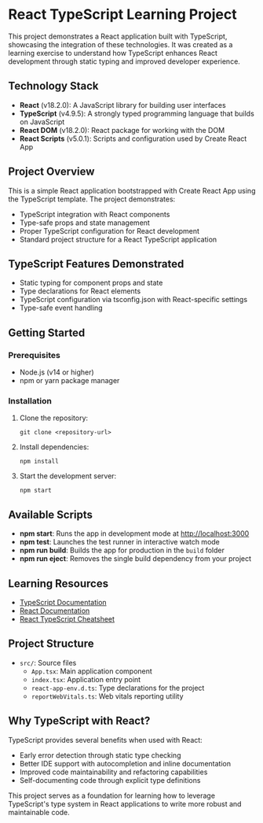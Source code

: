 # React TypeScript Learning Project

This project demonstrates a React application built with TypeScript, showcasing the integration of these technologies. It was created as a learning exercise to understand how TypeScript enhances React development through static typing and improved developer experience.

## Technology Stack

- **React** (v18.2.0): A JavaScript library for building user interfaces
- **TypeScript** (v4.9.5): A strongly typed programming language that builds on JavaScript
- **React DOM** (v18.2.0): React package for working with the DOM
- **React Scripts** (v5.0.1): Scripts and configuration used by Create React App

## Project Overview

This is a simple React application bootstrapped with Create React App using the TypeScript template. The project demonstrates:

- TypeScript integration with React components
- Type-safe props and state management
- Proper TypeScript configuration for React development
- Standard project structure for a React TypeScript application

## TypeScript Features Demonstrated

- Static typing for component props and state
- Type declarations for React elements
- TypeScript configuration via tsconfig.json with React-specific settings
- Type-safe event handling

## Getting Started

### Prerequisites

- Node.js (v14 or higher)
- npm or yarn package manager

### Installation

1. Clone the repository:
   ```
   git clone <repository-url>
   ```

2. Install dependencies:
   ```
   npm install
   ```

3. Start the development server:
   ```
   npm start
   ```

## Available Scripts

- **npm start**: Runs the app in development mode at [http://localhost:3000](http://localhost:3000)
- **npm test**: Launches the test runner in interactive watch mode
- **npm run build**: Builds the app for production in the `build` folder
- **npm run eject**: Removes the single build dependency from your project

## Learning Resources

- [TypeScript Documentation](https://www.typescriptlang.org/docs/)
- [React Documentation](https://reactjs.org/)
- [React TypeScript Cheatsheet](https://github.com/typescript-cheatsheets/react)

## Project Structure

- `src/`: Source files
  - `App.tsx`: Main application component
  - `index.tsx`: Application entry point
  - `react-app-env.d.ts`: Type declarations for the project
  - `reportWebVitals.ts`: Web vitals reporting utility

## Why TypeScript with React?

TypeScript provides several benefits when used with React:
- Early error detection through static type checking
- Better IDE support with autocompletion and inline documentation
- Improved code maintainability and refactoring capabilities
- Self-documenting code through explicit type definitions

This project serves as a foundation for learning how to leverage TypeScript's type system in React applications to write more robust and maintainable code.

